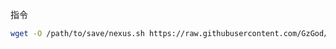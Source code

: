 指令
   ```bash
wget -O /path/to/save/nexus.sh https://raw.githubusercontent.com/GzGod/nexus/refs/heads/main/nexus.sh
   ```
